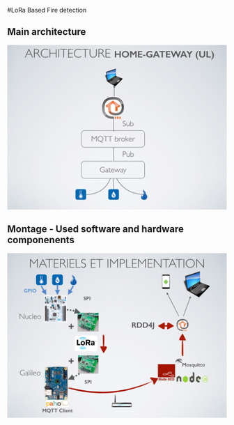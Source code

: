 #LoRa Based Fire detection
## Main architecture
![Architecture globale](presentation/architecture.004.jpg "Architecture globale")
## Montage - Used software and hardware componenents
![Montage](presentation/architecture.005.jpg "Montage")
